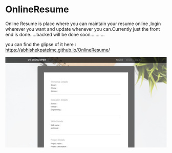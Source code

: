 # OnlineResume
Online Resume is place where you can maintain your resume online ,login wherever you want and update whenever you can.Currently  just the front end is done.....backed will be done soon...........

you can find the glipse of it here : https://abhishekpatelmc.github.io/OnlineResume/

<img src="img/online.jpeg" width = 1080 >
